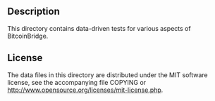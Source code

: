 Description
------------

This directory contains data-driven tests for various aspects of BitcoinBridge.

License
--------

The data files in this directory are distributed under the MIT software
license, see the accompanying file COPYING or
http://www.opensource.org/licenses/mit-license.php.

